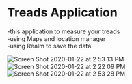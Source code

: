 # Treads Application 
-this application to measure your treads <br/>
-using Maps and location manager<br/>
-using Realm to save the data 


![Screen Shot 2020-01-22 at 2 53 13 PM](https://user-images.githubusercontent.com/26598531/72895973-5bb79c00-3d27-11ea-9f25-552575537392.png)
![Screen Shot 2020-01-22 at 2 22 09 PM](https://user-images.githubusercontent.com/26598531/72895976-5c503280-3d27-11ea-9029-471522c13dde.png)
![Screen Shot 2020-01-22 at 2 53 28 PM](https://user-images.githubusercontent.com/26598531/72895977-5c503280-3d27-11ea-94cd-9e06190aa0d5.png)
